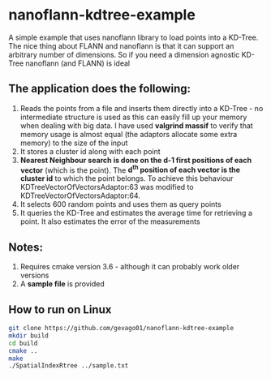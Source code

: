 # nanoflann-kdtree-example
A simple example that uses nanoflann library to load points into a KD-Tree. The nice thing about FLANN and nanoflann is that it can support an arbitrary number of dimensions. So if you need a dimension agnostic KD-Tree nanoflann (and FLANN) is ideal

## The application does the following:
1. Reads the points from a file and inserts them directly into a KD-Tree - no intermediate structure is used as this can easily fill up your memory when dealing with big data. I have used **valgrind massif** to verify that memory usage is almost equal (the adaptors allocate some extra memory) to the size of the input
2. It stores a cluster id along with each point
3. **Nearest Neighbour search is done on the d-1 first positions of each vector** (which is the point). The **d<sup>th</sup> position of each vector is the cluster id** to which the point belongs. To achieve this behaviour KDTreeVectorOfVectorsAdaptor:63 was modified to KDTreeVectorOfVectorsAdaptor:64.  
4. It selects 600 random points and uses them as query points 
5. It queries the KD-Tree and estimates the average time for retrieving a point. It also estimates the error of the measurements 

## Notes:
1. Requires cmake version 3.6 - although it can probably work older versions 
2. A **sample file** is provided

## How to run on Linux
```bash
git clone https://github.com/gevago01/nanoflann-kdtree-example
mkdir build
cd build
cmake ..
make
./SpatialIndexRtree ../sample.txt
```
